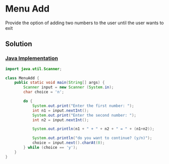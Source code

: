 # Menu Add

Provide the option of adding two numbers to the user until the user wants to exit

## Solution

### [Java Implementation](./MenuAdd.java)

```java
import java.util.Scanner;

class MenuAdd {
    public static void main(String[] args) {
        Scanner input = new Scanner (System.in);
        char choice = 'n';

        do {
            System.out.print("Enter the first number: ");
            int n1 = input.nextInt();
            System.out.print("Enter the second number: ");
            int n2 = input.nextInt();

            System.out.println(n1 + " + " + n2 + " = " + (n1+n2));

            System.out.println("do you want to continue? (y/n)");
            choice = input.next().charAt(0);
        } while (choice == 'y');
    }
}
```